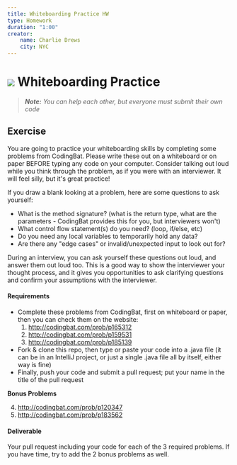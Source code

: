 ```yaml
---
title: Whiteboarding Practice HW
type: Homework
duration: "1:00"
creator:
    name: Charlie Drews
    city: NYC
---
```


# ![](https://ga-dash.s3.amazonaws.com/production/assets/logo-9f88ae6c9c3871690e33280fcf557f33.png) Whiteboarding Practice

> ***Note:*** _You can help each other, but everyone must submit their own code_

## Exercise

You are going to practice your whiteboarding skills by completing some problems from CodingBat. Please write these out on a whiteboard or on paper BEFORE typing any code on your computer. Consider talking out loud while you think through the problem, as if you were with an interviewer. It will feel silly, but it's great practice!

If you draw a blank looking at a problem, here are some questions to ask yourself:
- What is the method signature? (what is the return type, what are the parameters - CodingBat provides this for you, but interviewers won't)
- What control flow statement(s) do you need? (loop, if/else, etc)
- Do you need any local variables to temporarily hold any data?
- Are there any "edge cases" or invalid/unexpected input to look out for?

During an interview, you can ask yourself these questions out loud, and answer them out loud too. This is a good way to show the interviewer your thought process, and it gives you opportunities to ask clarifying questions and confirm your assumptions with the interviewer.

#### Requirements

- Complete these problems from CodingBat, first on whiteboard or paper, then you can check them on the website:
  1. http://codingbat.com/prob/p165312
  2. http://codingbat.com/prob/p159531
  3. http://codingbat.com/prob/p185139
- Fork & clone this repo, then type or paste your code into a .java file (it can be in an IntelliJ project, or just a single .java file all by itself, either way is fine)
- Finally, push your code and submit a pull request; put your name in the title of the pull request

**Bonus Problems**

4. http://codingbat.com/prob/p120347
5. http://codingbat.com/prob/p183562

#### Deliverable

Your pull request including your code for each of the 3 required problems. If you have time, try to add the 2 bonus problems as well.

